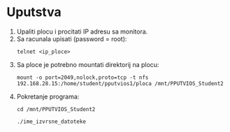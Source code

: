 # Uputstva

1. Upaliti plocu i procitati IP adresu sa monitora.
2. Sa racunala upisati (password = root): 
    ```
    telnet <ip_ploce> 
    ```
3. Sa ploce je potrebno mountati direktorij na plocu:
    ```
    mount -o port=2049,nolock,proto=tcp -t nfs 192.168.28.15:/home/student/pputvios1/ploca /mnt/PPUTVIOS_Student2
    ```
4. Pokretanje programa:
    ```
    cd /mnt/PPUTVIOS_Student2

    ./ime_izvrsne_datoteke
    ```
